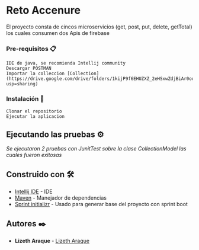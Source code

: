 # Reto Accenure

El proyecto consta de cincos microservicios (get, post, put, delete, getTotal) los cuales consumen dos Apis de firebase


### Pre-requisitos 📋

```
IDE de java, se recomienda Intellij community 
Descargar POSTMAN 
Importar la colleccion [Collection](https://drive.google.com/drive/folders/1kijP9f6EHUZXZ_2eHSxwZdjBiAr0oojb?usp=sharing)
```

### Instalación 🔧

```
Clonar el repositorio
Ejecutar la aplicacion
```

## Ejecutando las pruebas ⚙️

_Se ejecutaron 2 pruebas con JunitTest sobre la clase CollectionModel las cuales fueron exitosas_


## Construido con 🛠️


* [Intellij IDE](https://www.jetbrains.com/es-es/idea/download/#section=windows) - IDE
* [Maven](https://maven.apache.org/) - Manejador de dependencias
* [Sprint initializr](https://start.spring.io/) - Usado para generar base del proyecto con sprint boot



## Autores ✒️

* **Lizeth Araque** -  [Lizeth Araque](https://start.spring.io/)
